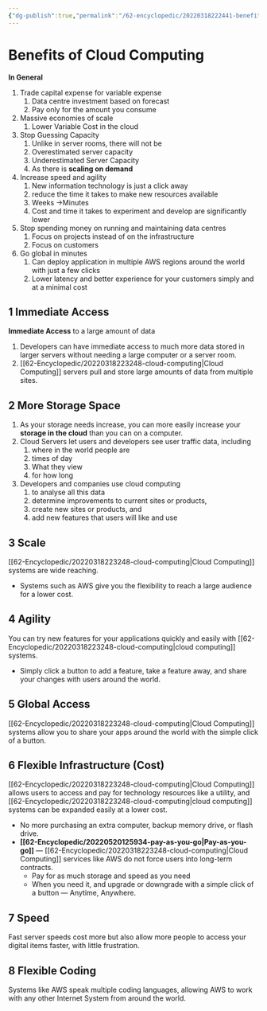 ```yaml
---
{"dg-publish":true,"permalink":"/62-encyclopedic/20220318222441-benefits-of-cloud-computing/","dgHomeLink":true,"dgPassFrontmatter":false}
---
```



# Benefits of Cloud Computing

**In General**

1. Trade capital expense for variable expense
   1. Data centre investment based on forecast
   2. Pay only for the amount you consume
2. Massive economies of scale
   1. Lower Variable Cost in the cloud
3. Stop Guessing Capacity
   1. Unlike in server rooms, there will not be
   1. Overestimated server capacity
   1. Underestimated Server Capacity
   1. As there is **scaling on demand**
4. Increase speed and agility
   1. New information technology is just a click away
   2. reduce the time it takes to make new resources available
   3. Weeks →Minutes
   4. Cost and time it takes to experiment and develop are significantly lower
5. Stop spending money on running and maintaining data centres
   1. Focus on projects instead of on the infrastructure
   2. Focus on customers
6. Go global in minutes
   1. Can deploy application in multiple AWS regions around the world with just a few clicks
   2. Lower latency and better experience for your customers simply and at a minimal cost

## 1 Immediate Access

**Immediate Access** to a large amount of data

1. Developers can have immediate access to much more data stored in larger servers without needing a large computer or a server room.
2. [[62-Encyclopedic/20220318223248-cloud-computing|Cloud Computing]] servers pull and store large amounts of data from multiple sites.

## 2 More Storage Space

1. As your storage needs increase, you can more easily increase your **storage in the cloud** than you can on a computer.
2. Cloud Servers let users and developers see user traffic data, including
   1. where in the world people are
   2. times of day
   3. What they view
   4. for how long
3. Developers and companies use cloud computing
   1. to analyse all this data
   2. determine improvements to current sites or products,
   3. create new sites or products, and
   4. add new features that users will like and use

## 3 Scale

[[62-Encyclopedic/20220318223248-cloud-computing|Cloud Computing]] systems are wide reaching.

- Systems such as AWS give you the flexibility to reach a large audience for a lower cost.

## 4 Agility

You can try new features for your applications quickly and easily with [[62-Encyclopedic/20220318223248-cloud-computing|cloud computing]] systems.

- Simply click a button to add a feature, take a feature away, and share your changes with users around the world.

## 5 Global Access

[[62-Encyclopedic/20220318223248-cloud-computing|Cloud Computing]] systems allow you to share your apps around the world with the simple click of a button.

## 6 Flexible Infrastructure (Cost)

[[62-Encyclopedic/20220318223248-cloud-computing|Cloud Computing]] allows users to access and pay for technology resources like a utility, and [[62-Encyclopedic/20220318223248-cloud-computing|cloud computing]] systems can be expanded easily at a lower cost.

- No more purchasing an extra computer, backup memory drive, or flash drive.
- **[[62-Encyclopedic/20220520125934-pay-as-you-go|Pay-as-you-go]]** — [[62-Encyclopedic/20220318223248-cloud-computing|Cloud Computing]] services like AWS do not force users into long-term contracts.
  - Pay for as much storage and speed as you need
  - When you need it, and upgrade or downgrade with a simple click of a button — Anytime, Anywhere.

## 7 Speed

Fast server speeds cost more but also allow more people to access your digital items faster, with little frustration.

## 8 Flexible Coding

Systems like AWS speak multiple coding languages, allowing AWS to work with any other Internet System from around the world.
